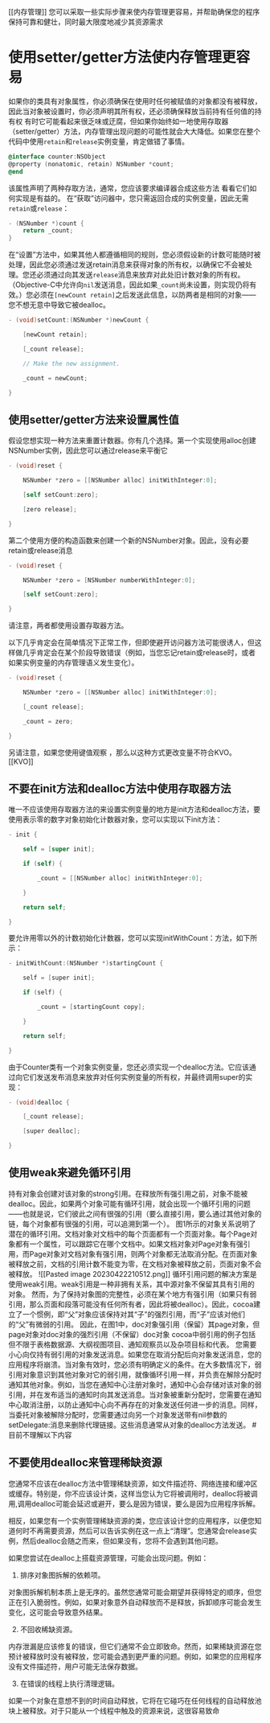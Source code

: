 [[内存管理]]
您可以采取一些实际步骤来使内存管理更容易，并帮助确保您的程序保持可靠和健壮，同时最大限度地减少其资源需求
# 使用setter/getter方法使内存管理更容易
如果你的类具有对象属性，你必须确保在使用时任何被赋值的对象都没有被释放，因此当对象被设置时，你必须声明其所有权，还必须确保释放当前持有任何值的持有权
有时它可能看起来很乏味或迂腐，但如果你始终如一地使用存取器（setter/getter）方法，内存管理出现问题的可能性就会大大降低。如果您在整个代码中使用`retain`和`release`实例变量，肯定做错了事情。
```objective-c
@interface counter:NSObject
@property (nonatomic, retain) NSNumber *count;
@end
```
该属性声明了两种存取方法，通常，您应该要求编译器合成这些方法
看看它们如何实现是有益的。
在“获取”访问器中，您只需返回合成的实例变量，因此无需`retain`或`release`：
``` objective-c
- (NSNumber *)count {
	return _count;
}
```
在“设置”方法中，如果其他人都遵循相同的规则，您必须假设新的计数可能随时被处理，因此您必须通过发送retain消息来获得对象的所有权，以确保它不会被处理。您还必须通过向其发送`release`消息来放弃对此处旧计数对象的所有权。（Objective-C中允许向`nil`发送消息，因此如果`_count`尚未设置，则实现仍将有效。）您必须在`[newCount retain]`之后发送此信息，以防两者是相同的对象——您不想无意中导致它被dealloc。
```objective-c
- (void)setCount:(NSNumber *)newCount {

    [newCount retain];

    [_count release];

    // Make the new assignment.

    _count = newCount;

}
```
## 使用setter/getter方法来设置属性值
假设您想实现一种方法来重置计数器。你有几个选择。第一个实现使用alloc创建NSNumber实例，因此您可以通过release来平衡它
```objective-c
- (void)reset {

    NSNumber *zero = [[NSNumber alloc] initWithInteger:0];

    [self setCount:zero];

    [zero release];

}
```
第二个使用方便的构造函数来创建一个新的NSNumber对象。因此，没有必要retain或release消息
```objective-c
- (void)reset {

    NSNumber *zero = [NSNumber numberWithInteger:0];

    [self setCount:zero];

}
```
请注意，两者都使用设置存取器方法。

以下几乎肯定会在简单情况下正常工作，但即使避开访问器方法可能很诱人，但这样做几乎肯定会在某个阶段导致错误（例如，当您忘记retain或release时，或者如果实例变量的内存管理语义发生变化）。
```objective-c
- (void)reset {

    NSNumber *zero = [[NSNumber alloc] initWithInteger:0];

    [_count release];

    _count = zero;

}
```
另请注意，如果您使用键值观察 ，那么以这种方式更改变量不符合KVO。
[[KVO]]
## 不要在init方法和dealloc方法中使用存取器方法
唯一不应该使用存取器方法的来设置实例变量的地方是init方法和dealloc方法，要使用表示零的数字对象初始化计数器对象，您可以实现以下init方法：
```objective-c
- init {

    self = [super init];

    if (self) {

        _count = [[NSNumber alloc] initWithInteger:0];

    }

    return self;

}
```
要允许用零以外的计数初始化计数器，您可以实现initWithCount：方法，如下所示：
```c
- initWithCount:(NSNumber *)startingCount {

    self = [super init];

    if (self) {

        _count = [startingCount copy];

    }

    return self;

}
```
由于Counter类有一个对象实例变量，您还必须实现一个dealloc方法。它应该通过向它们发送发布消息来放弃对任何实例变量的所有权，并最终调用super的实现：
```c
- (void)dealloc {

    [_count release];

    [super dealloc];

}
```
## 使用weak来避免循环引用

持有对象会创建对该对象的strong引用。在释放所有强引用之前，对象不能被dealloc。因此，如果两个对象可能有循环引用，就会出现一个循环引用的问题——也就是说，它们彼此之间有很强的引用（要么直接引用，要么通过其他对象的链，每个对象都有很强的引用，可以追溯到第一个）。
图1所示的对象关系说明了潜在的循环引用。文档对象对文档中的每个页面都有一个页面对象。每个Page对象都有一个属性，可以跟踪它在哪个文档中。如果文档对象对Page对象有强引用，而Page对象对文档对象有强引用，则两个对象都无法取消分配。在页面对象被释放之前，文档的引用计数不能变为零，在文档对象被释放之前，页面对象不会被释放。
![[Pasted image 20230422210512.png]]
循环引用问题的解决方案是使用weak引用。weak引用是一种非拥有关系，其中源对象不保留其具有引用的对象。
然而，为了保持对象图的完整性，必须在某个地方有强引用（如果只有弱引用，那么页面和段落可能没有任何所有者，因此将被dealloc）。因此，cocoa建立了一个惯例，即“父”对象应该保持对其“子”的强烈引用，而“子”应该对他们的“父”有微弱的引用。
因此，在图1中，doc对象强引用（保留）其page对象，但page对象对doc对象的强烈引用（不保留）doc对象
cocoa中弱引用的例子包括但不限于表格数据源、大纲视图项目、通知观察员以及杂项目标和代表。
您需要小心向仅持有弱引用的对象发送消息。如果您在取消分配后向对象发送消息，您的应用程序将崩溃。当对象有效时，您必须有明确定义的条件。在大多数情况下，弱引用对象意识到其他对象对它的弱引用，就像循环引用一样，并负责在解除分配时通知其他对象。例如，当您在通知中心注册对象时，通知中心会存储对该对象的弱引用，并在发布适当的通知时向其发送消息。当对象被重新分配时，您需要在通知中心取消注册，以防止通知中心向不再存在的对象发送任何进一步的消息。同样，当委托对象被解除分配时，您需要通过向另一个对象发送带有nil参数的setDelegate:消息来删除代理链接。这些消息通常从对象的dealloc方法发送。
#目前不理解以下内容 
## 不要使用dealloc来管理稀缺资源
您通常不应该在dealloc方法中管理稀缺资源，如文件描述符、网络连接和缓冲区或缓存。特别是，你不应该设计类，这样当您认为它将被调用时，dealloc将被调用,调用dealloc可能会延迟或避开，要么是因为错误，要么是因为应用程序拆解。

相反，如果您有一个实例管理稀缺资源的类，您应该设计您的应用程序，以便您知道何时不再需要资源，然后可以告诉实例在这一点上“清理”。您通常会release实例，然后dealloc会随之而来，但如果没有，您将不会遇到其他问题。

如果您尝试在dealloc上搭载资源管理，可能会出现问题。例如：
1. 排序对象图拆解的依赖项。

对象图拆解机制本质上是无序的。虽然您通常可能会期望并获得特定的顺序，但您正在引入脆弱性。例如，如果对象意外自动释放而不是释放，拆卸顺序可能会发生变化，这可能会导致意外结果。

2. 不回收稀缺资源。

内存泄漏是应该修复的错误，但它们通常不会立即致命。然而，如果稀缺资源在您预计被释放时没有被释放，您可能会遇到更严重的问题。例如，如果您的应用程序没有文件描述符，用户可能无法保存数据。

3. 在错误的线程上执行清理逻辑。

如果一个对象在意想不到的时间自动释放，它将在它碰巧在任何线程的自动释放池块上被释放。对于只能从一个线程中触及的资源来说，这很容易致命